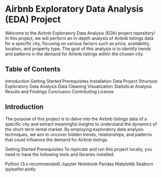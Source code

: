 # Airbnb Exploratory Data Analysis (EDA) Project
Welcome to the Airbnb Exploratory Data Analysis (EDA) project repository! In this project, we will perform an in-depth analysis of Airbnb listings data for a specific city, focusing on various factors such as price, availability, location, and property type. The goal of this analysis is to identify trends and patterns in the demand for Airbnb listings within the chosen city.
## Table of Contents
Introduction
Getting Started
Prerequisites
Installation
Data
Project Structure
Exploratory Data Analysis
Data Cleaning
Visualization
Statistical Analysis
Results and Findings
Conclusion
Contributing
License
## Introduction
The purpose of this project is to delve into the Airbnb listings data of a specific city and extract meaningful insights to understand the dynamics of the short-term rental market. By employing exploratory data analysis techniques, we aim to uncover hidden trends, relationships, and patterns that could influence the demand for Airbnb listings.

Getting Started
Prerequisites
To replicate and run this project locally, you need to have the following tools and libraries installed:

Python (3.x recommended)
Jupyter Notebook
Pandas
Matplotlib
Seaborn
ipyleaflet
plotly
